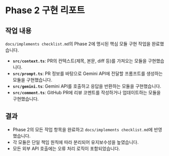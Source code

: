 # Phase 2 구현 리포트

## 작업 내용

`docs/implements checklist.md`의 Phase 2에 명시된 핵심 모듈 구현 작업을 완료했습니다.

- **`src/context.ts`**: PR의 컨텍스트(제목, 본문, diff 등)를 가져오는 모듈을 구현했습니다.
- **`src/prompt.ts`**: PR 정보를 바탕으로 Gemini API에 전달할 프롬프트를 생성하는 모듈을 구현했습니다.
- **`src/gemini.ts`**: Gemini API를 호출하고 응답을 반환하는 모듈을 구현했습니다.
- **`src/comment.ts`**: GitHub PR에 리뷰 코멘트를 작성하거나 업데이트하는 모듈을 구현했습니다.

## 결과

- Phase 2의 모든 작업 항목을 완료하고 `docs/implements checklist.md`에 반영했습니다.
- 각 모듈은 단일 책임 원칙에 따라 분리되어 유지보수성을 높였습니다.
- 모든 외부 API 호출에는 오류 처리 로직이 포함되었습니다.
